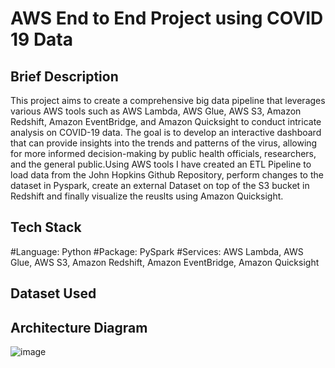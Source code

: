 # AWS End to End Project using COVID 19 Data 

## Brief Description
This project aims to create a comprehensive big data pipeline that leverages various AWS tools such as AWS Lambda, AWS Glue, AWS S3, Amazon Redshift, Amazon EventBridge, and Amazon Quicksight to conduct intricate analysis on COVID-19 data. The goal is to develop an interactive dashboard that can provide insights into the trends and patterns of the virus, allowing for more informed decision-making by public health officials, researchers, and the general public.Using AWS tools I have created an ETL Pipeline to load data from the John Hopkins Github Repository, perform changes to the dataset in Pyspark, create an external Dataset on top of the S3 bucket in Redshift and finally visualize the reuslts using Amazon Quicksight.

## Tech Stack 
#Language: Python
#Package: PySpark
#Services: AWS Lambda, AWS Glue, AWS S3, Amazon Redshift, Amazon EventBridge, Amazon Quicksight

## Dataset Used

## Architecture Diagram
![image](https://github.com/SuyashSukthankar/Covid19-ETL/assets/9166373/54932d8a-660d-4e88-9614-c724317d6b14)
